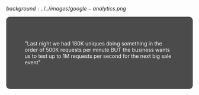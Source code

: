 $background:../../images/google-analytics.png$

<div style="border-radius: 10px;background-color: rgba(0, 0, 0, 0.7); color: #fff; padding: 50px;">

"Last night we had 180K uniques doing something in the order of 500K requests per minute BUT the business wants us to test up to 1M requests per second for the next big sale event"
